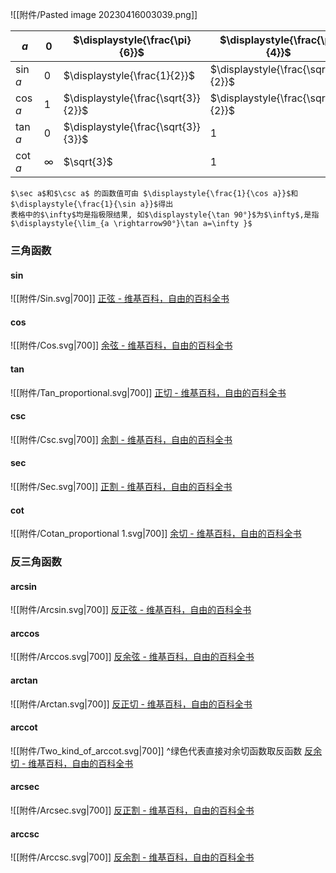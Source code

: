 



![[附件/Pasted image 20230416003039.png]]


| $a$      | $0$      | $\displaystyle{\frac{\pi}{6}}$      | $\displaystyle{\frac{\pi}{4}}$      | $\displaystyle{\frac{\pi}{3}}$      | $\displaystyle{\frac{\pi}{2}}$ | $\displaystyle{\frac{2\pi}{3}}$      | $\displaystyle{\frac{3\pi}{4}}$      | $\displaystyle{\frac{5\pi}{6}}$      | $\pi$    | $\displaystyle{\frac{3\pi}{2}}$ | $2\pi$ |
| -------- | -------- | ----------------------------------- | ----------------------------------- | ----------------------------------- | ------------------------------ | ------------------------------------ | ------------------------------------ | ------------------------------------ | -------- | ------------------------------- | ------ |
| $\sin a$ | $0$      | $\displaystyle{\frac{1}{2}}$        | $\displaystyle{\frac{\sqrt{2}}{2}}$ | $\displaystyle{\frac{\sqrt{3}}{2}}$ | $1$                            | $\displaystyle{\frac{\sqrt{3}}{2}}$  | $\displaystyle{\frac{\sqrt{2}}{2}}$  | $\displaystyle{\frac{1}{2}}$         | $0$      | $-1$                            | $0$    |
| $\cos a$ | $1$      | $\displaystyle{\frac{\sqrt{3}}{2}}$ | $\displaystyle{\frac{\sqrt{2}}{2}}$ | $\displaystyle{\frac{1}{2}}$        | $0$                            | $\displaystyle{-\frac{1}{2}}$        | $\displaystyle{-\frac{\sqrt{2}}{2}}$ | $\displaystyle{-\frac{\sqrt{3}}{2}}$ | $-1$     | $0$                             | $1$    |
| $\tan a$ | $0$      | $\displaystyle{\frac{\sqrt{3}}{3}}$ | $1$                                 | $\sqrt{3}$                          | $\infty$                       | $-\sqrt{3}$                          | $-1$                                 | $\displaystyle{-\frac{\sqrt{3}}{3}}$ | $0$      | $\infty$                        | $0$    |
| $\cot a$ | $\infty$ | $\sqrt{3}$                          | $1$                                 | $\displaystyle{\frac{\sqrt{3}}{3}}$ | $0$                            | $\displaystyle{-\frac{\sqrt{3}}{3}}$ | $-1$                                 | $-\sqrt{3}$                          | $\infty$ | $0$                             | $\infty$       |
	$\sec a$和$\csc a$ 的函数值可由 $\displaystyle{\frac{1}{\cos a}}$和$\displaystyle{\frac{1}{\sin a}}$得出
	表格中的$\infty$均是指极限结果, 如$\displaystyle{\tan 90°}$为$\infty$,是指$\displaystyle{\lim_{a \rightarrow90°}\tan a=\infty }$


### 三角函数
#### sin
![[附件/Sin.svg|700]]
[正弦 - 维基百科，自由的百科全书](https://zh.wikipedia.org/wiki/%E6%AD%A3%E5%BC%A6)
#### cos
![[附件/Cos.svg|700]]
[余弦 - 维基百科，自由的百科全书](https://zh.wikipedia.org/wiki/%E9%A4%98%E5%BC%A6)
#### tan
![[附件/Tan_proportional.svg|700]]
[正切 - 维基百科，自由的百科全书](https://zh.wikipedia.org/wiki/%E6%AD%A3%E5%88%87)
#### csc
![[附件/Csc.svg|700]]
[余割 - 维基百科，自由的百科全书](https://zh.wikipedia.org/wiki/%E9%A4%98%E5%89%B2)
#### sec
![[附件/Sec.svg|700]]
[正割 - 维基百科，自由的百科全书](https://zh.wikipedia.org/zh-hans/%E6%AD%A3%E5%89%B2)
#### cot
![[附件/Cotan_proportional 1.svg|700]]
[余切 - 维基百科，自由的百科全书](https://zh.wikipedia.org/wiki/%E9%A4%98%E5%88%87)

### 反三角函数
#### arcsin
![[附件/Arcsin.svg|700]]
[反正弦 - 维基百科，自由的百科全书](https://zh.wikipedia.org/wiki/%E5%8F%8D%E6%AD%A3%E5%BC%A6) 
#### arccos
![[附件/Arccos.svg|700]]
[反余弦 - 维基百科，自由的百科全书](https://zh.wikipedia.org/wiki/%E5%8F%8D%E9%A4%98%E5%BC%A6)
#### arctan
![[附件/Arctan.svg|700]]
[反正切 - 维基百科，自由的百科全书](https://zh.wikipedia.org/zh-hans/%E5%8F%8D%E6%AD%A3%E5%88%87)
#### arccot
![[附件/Two_kind_of_arccot.svg|700]]
^绿色代表直接对余切函数取反函数
[反余切 - 维基百科，自由的百科全书](https://zh.wikipedia.org/wiki/%E5%8F%8D%E9%A4%98%E5%88%87)
#### arcsec
![[附件/Arcsec.svg|700]]
[反正割 - 维基百科，自由的百科全书](https://zh.wikipedia.org/wiki/%E5%8F%8D%E6%AD%A3%E5%89%B2)
#### arccsc
![[附件/Arccsc.svg|700]]
[反余割 - 维基百科，自由的百科全书](https://zh.wikipedia.org/wiki/%E5%8F%8D%E9%A4%98%E5%89%B2)



